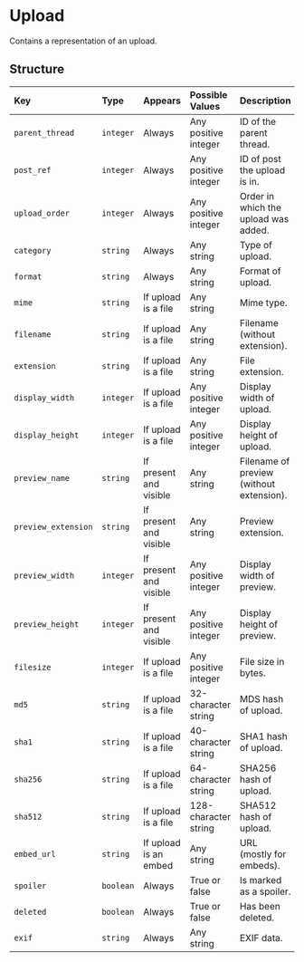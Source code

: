 # Upload
Contains a representation of an upload.

## Structure

| Key               |Type     |Appears                    |Possible Values     |Description|                               
|:------------------|:--------|:--------------------------|:-------------------|:----------|
|`parent_thread`    |`integer`|Always                     |Any positive integer|ID of the parent thread.|
|`post_ref`         |`integer`|Always                     |Any positive integer|ID of post the upload is in.|
|`upload_order`     |`integer`|Always                     |Any positive integer|Order in which the upload was added.|
|`category`         |`string` |Always                     |Any string          |Type of upload.|
|`format`           |`string` |Always                     |Any string          |Format of upload.|
|`mime`             |`string` |If upload is a file        |Any string          |Mime type.|
|`filename`         |`string` |If upload is a file        |Any string          |Filename (without extension).|
|`extension`        |`string` |If upload is a file        |Any string          |File extension.|
|`display_width`    |`integer`|If upload is a file        |Any positive integer|Display width of upload.|
|`display_height`   |`integer`|If upload is a file        |Any positive integer|Display height of upload.|
|`preview_name`     |`string` |If present and visible     |Any string          |Filename of preview (without extension).|
|`preview_extension`|`string` |If present and visible     |Any string          |Preview extension.|
|`preview_width`    |`integer`|If present and visible     |Any positive integer|Display width of preview.|
|`preview_height`   |`integer`|If present and visible     |Any positive integer|Display height of preview.|
|`filesize`         |`integer`|If upload is a file        |Any positive integer|File size in bytes.|
|`md5`              |`string` |If upload is a file        |32-character string |MDS hash of upload.|
|`sha1`             |`string` |If upload is a file        |40-character string |SHA1 hash of upload.|
|`sha256`           |`string` |If upload is a file        |64-character string |SHA256 hash of upload.|
|`sha512`           |`string` |If upload is a file        |128-character string|SHA512 hash of upload.|
|`embed_url`        |`string` |If upload is an embed      |Any string          |URL (mostly for embeds).|
|`spoiler`          |`boolean`|Always                     |True or false       |Is marked as a spoiler.|
|`deleted`          |`boolean`|Always                     |True or false       |Has been deleted.|
|`exif`             |`string` |Always                     |Any string          |EXIF data.|
